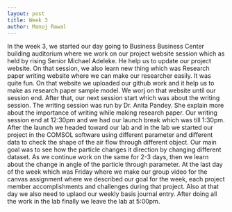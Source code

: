 ```yaml
---
layout: post
title: Week 3
author: Manoj Rawal
---
```


In the week 3, we started our day going to Business Business Center building auditorium where we work on our project website session which as held by rising Senior Michael Adeleke. He help us to update our project website. On that session, we also learn new thing which was Research paper writing website where we can make our researcher easily. It was quite fun. On that website we uploaded our github work and it help us to make as research paper sample model. We worj on that website until our session end. After that, our next session start  which was about the writing session. The writing session was run by Dr. Anita Pandey. She explain more about the importance of writing while making research paper. Our writing session end at 12:30pm and we had our launch break which was till 1:30pm. After the launch we headed toward our lab and in the lab we started our project in the COMSOL software using different parameter and different data to check the shape of the air flow through different object. Our main goal was to see how the particle changes it direction by changing different dataset. As we continue work on the same for 2-3 days, then we learn about the change in angle of the particle through parameter. At the last day of the week which was Friday where we make our group video for the canvas assignment where we described our goal for the week, each project member accomplishments and challenges during that project. Also at that day we also need to uplaod our weekly basis journal entry. After doing all the work in the lab finally we leave the lab at 5:00pm.
